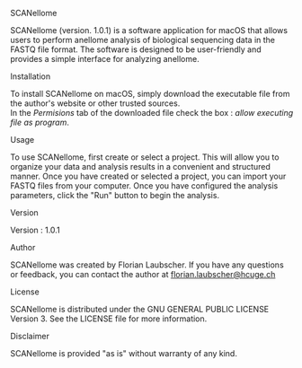 SCANellome

SCANellome (version. 1.0.1) is a software application for macOS that allows users to perform anellome analysis of biological sequencing data in the FASTQ file format.  The software is designed to be user-friendly and provides a simple interface for analyzing anellome.

Installation

To install SCANellome on macOS, simply download the executable file from the author's website or other trusted sources.  
In the *Permisions* tab of the downloaded file check the box : *allow executing file as program*.

Usage

To use SCANellome, first create or select a project. This will allow you to organize your data and analysis results in a convenient and structured manner. Once you have created or selected a project, you can import your FASTQ files from your computer.
Once you have configured the analysis parameters, click the "Run" button to begin the analysis.

Version

Version : 1.0.1

Author

SCANellome was created by Florian Laubscher. If you have any questions or feedback, you can contact the author at florian.laubscher@hcuge.ch

License

SCANellome is distributed under the GNU GENERAL PUBLIC LICENSE Version 3. See the LICENSE file for more information.

Disclaimer

SCANellome is provided "as is" without warranty of any kind. 
